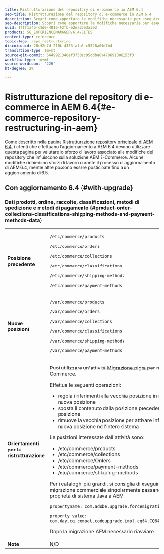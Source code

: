 ```yaml
---
title: Ristrutturazione del repository di e-commerce in AEM 6.4
seo-title: Ristrutturazione del repository di e-commerce in AEM 6.4
description: Scopri come apportare le modifiche necessarie per eseguire la migrazione alla nuova struttura del repository in AEM 6.4 per E-Commerce.
seo-description: Scopri come apportare le modifiche necessarie per eseguire la migrazione alla nuova struttura del repository in AEM 6.4 per E-Commerce.
uuid: 1fff1a4b-c8d0-4016-92fb-e2ea26e3a302
products: SG_EXPERIENCEMANAGER/6.4/SITES
content-type: reference
topic-tags: repo_restructuring
discoiquuid: 28c92e7d-2106-4333-afa6-c5528a00d7b4
translation-type: tm+mt
source-git-commit: 6449921348ef3758ec95ddba8b478691008153f3
workflow-type: tm+mt
source-wordcount: '226'
ht-degree: 2%

---
```



# Ristrutturazione del repository di e-commerce in AEM 6.4{#e-commerce-repository-restructuring-in-aem}

Come descritto nella pagina [Ristrutturazione repository principale di AEM 6.4](/help/sites-deploying/repository-restructuring.md), i clienti che effettuano l&#39;aggiornamento a AEM 6.4 devono utilizzare questa pagina per valutare lo sforzo di lavoro associato alle modifiche del repository che influiscono sulla soluzione AEM E-Commerce. Alcune modifiche richiedono sforzi di lavoro durante il processo di aggiornamento di AEM 6.4, mentre altre possono essere posticipate fino a un aggiornamento di 6.5.

## Con aggiornamento 6.4 {#with-upgrade}

### Dati prodotti, ordine, raccolte, classificazioni, metodi di spedizione e metodi di pagamento {#product-order-collections-classifications-shipping-methods-and-payment-methods-data}

<table> 
 <tbody>
  <tr>
   <td><strong>Posizione precedente</strong></td> 
   <td><p><code>/etc/commerce/products</code></p> <p><code>/etc/commerce/orders</code></p> <p><code>/etc/commerce/collections</code></p> <p><code>/etc/commerce/classifications</code></p> <p><code>/etc/commerce/shipping-methods</code></p> <p><code>/etc/commerce/payment-methods</code></p> </td> 
  </tr>
  <tr>
   <td><strong>Nuove posizioni</strong></td> 
   <td><p><code>/var/commerce/products</code></p> <p><code>/var/commerce/orders</code></p> <p><code>/var/commerce/collections</code></p> <p><code>/var/commerce/classifications</code></p> <p><code>/var/commerce/shipping-methods</code></p> <p><code>/var/commerce/payment-methods</code></p> </td> 
  </tr>
  <tr>
   <td><strong>Orientamenti per la ristrutturazione</strong></td> 
   <td><p>Puoi utilizzare un'attività <a href="/help/sites-deploying/lazy-content-migration.md" target="_blank">Migrazione pigra</a> per migrare i dati di E-Commerce.</p> <p>Effettua le seguenti operazioni:</p> 
    <ul> 
     <li>regola i riferimenti alla vecchia posizione in modo che punti alla nuova posizione</li> 
     <li>sposta il contenuto dalla posizione precedente alla nuova posizione</li> 
     <li>rimuove la vecchia posizione per attivare infine l'utilizzo della nuova posizione nell'intero sistema</li> 
    </ul> <p>Le posizioni interessate dall'attività sono:</p> 
    <ul> 
     <li>/etc/commerce/products</li> 
     <li>/etc/commerce/collections<br /> </li> 
     <li>/etc/commerce/Orders<br /> </li> 
     <li>/etc/commerce/payment-methods<br /> </li> 
     <li>/etc/commerce/shipping-methods<br /> </li> 
    </ul> <p>Per i cataloghi più grandi, si consiglia di eseguire l'attività di migrazione commerciale singolarmente passando la seguente proprietà di sistema Java a AEM:</p> <p><code>propertyname: com.adobe.upgrade.forcemigration</code></p> <p><code>property value: com.day.cq.compat.codeupgrade.impl.cq64.CQ64CommerceMigrationTask</code></p> <p>Dopo la migrazione AEM necessario riavviare.</p> </td> 
  </tr>
  <tr>
   <td><strong>Note</strong></td> 
   <td>N/D<br /> </td> 
  </tr>
 </tbody>
</table>

